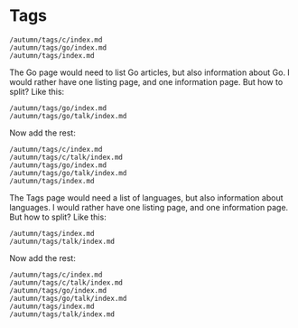 # Tags

~~~
/autumn/tags/c/index.md
/autumn/tags/go/index.md
/autumn/tags/index.md
~~~

The Go page would need to list Go articles, but also information about Go. I
would rather have one listing page, and one information page. But how to split?
Like this:

~~~
/autumn/tags/go/index.md
/autumn/tags/go/talk/index.md
~~~

Now add the rest:

~~~
/autumn/tags/c/index.md
/autumn/tags/c/talk/index.md
/autumn/tags/go/index.md
/autumn/tags/go/talk/index.md
/autumn/tags/index.md
~~~

The Tags page would need a list of languages, but also information about
languages. I would rather have one listing page, and one information page. But
how to split? Like this:

~~~
/autumn/tags/index.md
/autumn/tags/talk/index.md
~~~

Now add the rest:

~~~
/autumn/tags/c/index.md
/autumn/tags/c/talk/index.md
/autumn/tags/go/index.md
/autumn/tags/go/talk/index.md
/autumn/tags/index.md
/autumn/tags/talk/index.md
~~~
